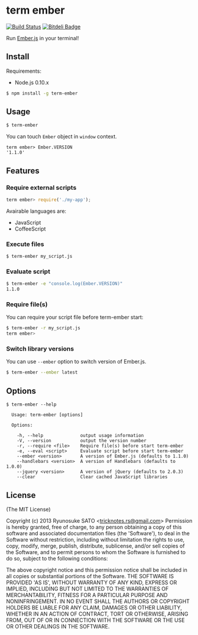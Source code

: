 # term ember

[![Build Status](https://travis-ci.org/tricknotes/term-ember.png?branch=master)](https://travis-ci.org/tricknotes/term-ember)
[![Bitdeli Badge](https://d2weczhvl823v0.cloudfront.net/tricknotes/term-ember/trend.png)](https://bitdeli.com/free "Bitdeli Badge")

Run [Ember.js][] in your terminal!

[Ember.js]: http://emberjs.com/

## Install

Requirements:
* Node.js 0.10.x

``` sh
$ npm install -g term-ember
```

## Usage

``` sh
$ term-ember
```

You can touch `Ember` object in `window` context.

```
term ember> Ember.VERSION
'1.1.0'
```

## Features

### Require external scripts

``` javascript
term ember> require('./my-app');
```

Avairable languages are:
* JavaScript
* CoffeeScript

### Execute files

``` sh
$ term-ember my_script.js
```

### Evaluate script

``` sh
$ term-ember -e "console.log(Ember.VERSION)"
1.1.0
```

### Require file(s)

You can require your script file before term-ember start:

``` sh
$ term-ember -r my_script.js
term ember>
```

### Switch library versions

You can use `--ember` option to switch version of Ember.js.

``` sh
$ term-ember --ember latest
```

## Options

```
$ term-ember --help

  Usage: term-ember [options]

  Options:

    -h, --help              output usage information
    -V, --version           output the version number
    -r, --require <file>    Require file(s) before start term-ember
    -e, --eval <script>     Evaluate script before start term-ember
    --ember <version>       A version of Ember.js (defaults to 1.1.0)
    --handlebars <version>  A version of Handlebars (defaults to 1.0.0)
    --jquery <version>      A version of jQuery (defaults to 2.0.3)
    --clear                 Clear cached JavaScript libraries
```

## License

(The MIT License)

Copyright (c) 2013 Ryunosuke SATO &lt;tricknotes.rs@gmail.com&gt;
Permission is hereby granted, free of charge, to any person obtaining a copy of this software and associated documentation files (the 'Software'), to deal in the Software without restriction, including without limitation the rights to use, copy, modify, merge, publish, distribute, sublicense, and/or sell copies of the Software, and to permit persons to whom the Software is furnished to do so, subject to the following conditions:

The above copyright notice and this permission notice shall be included in all copies or substantial portions of the Software.
THE SOFTWARE IS PROVIDED 'AS IS', WITHOUT WARRANTY OF ANY KIND, EXPRESS OR IMPLIED, INCLUDING BUT NOT LIMITED TO THE WARRANTIES OF MERCHANTABILITY, FITNESS FOR A PARTICULAR PURPOSE AND NONINFRINGEMENT. IN NO EVENT SHALL THE AUTHORS OR COPYRIGHT HOLDERS BE LIABLE FOR ANY CLAIM, DAMAGES OR OTHER LIABILITY, WHETHER IN AN ACTION OF CONTRACT, TORT OR OTHERWISE, ARISING FROM, OUT OF OR IN CONNECTION WITH THE SOFTWARE OR THE USE OR OTHER DEALINGS IN THE SOFTWARE.
